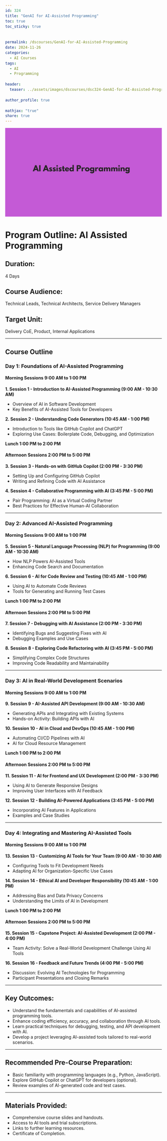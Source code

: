 ```yaml
---
id: 324    
title: "GenAI for AI-Assisted Programming"
toc: true
toc_sticky: true


permalink: /dscourses/GenAI-for-AI-Assisted-Programming
date: 2024-11-26
categories:
  - AI Courses
tags: 
  - AI
  - Programming

header:
  teaser: ../assets/images/dscourses/dsc324-GenAI-for-AI-Assisted-Programming.jpg

author_profile: true

mathjax: "true"
share: true
---
```


![GenAI for AI-Assisted Programming](../assets/images/dscourses/dsc324-GenAI-for-AI-Assisted-Programming.jpg)

# Program Outline: AI Assisted Programming  

## Duration:  
4 Days  

## Course Audience:  
Technical Leads, Technical Architects, Service Delivery Managers  

## Target Unit:  
Delivery CoE, Product, Internal Applications  

---

## Course Outline  

### Day 1: Foundations of AI-Assisted Programming  

#### Morning Sessions 9:00 AM to 1:00 PM  

**1. Session 1 - Introduction to AI-Assisted Programming (9:00 AM - 10:30 AM)**  
- Overview of AI in Software Development  
- Key Benefits of AI-Assisted Tools for Developers  

**2. Session 2 - Understanding Code Generators (10:45 AM - 1:00 PM)**  
- Introduction to Tools like GitHub Copilot and ChatGPT  
- Exploring Use Cases: Boilerplate Code, Debugging, and Optimization  

**Lunch 1:00 PM to 2:00 PM**  

#### Afternoon Sessions 2:00 PM to 5:00 PM  

**3. Session 3 - Hands-on with GitHub Copilot (2:00 PM - 3:30 PM)**  
- Setting Up and Configuring GitHub Copilot  
- Writing and Refining Code with AI Assistance  

**4. Session 4 - Collaborative Programming with AI (3:45 PM - 5:00 PM)**  
- Pair Programming: AI as a Virtual Coding Partner  
- Best Practices for Effective Human-AI Collaboration  

---

### Day 2: Advanced AI-Assisted Programming  

#### Morning Sessions 9:00 AM to 1:00 PM  

**5. Session 5 - Natural Language Processing (NLP) for Programming (9:00 AM - 10:30 AM)**  
- How NLP Powers AI-Assisted Tools  
- Enhancing Code Search and Documentation  

**6. Session 6 - AI for Code Review and Testing (10:45 AM - 1:00 PM)**  
- Using AI to Automate Code Reviews  
- Tools for Generating and Running Test Cases  

**Lunch 1:00 PM to 2:00 PM**  

#### Afternoon Sessions 2:00 PM to 5:00 PM  

**7. Session 7 - Debugging with AI Assistance (2:00 PM - 3:30 PM)**  
- Identifying Bugs and Suggesting Fixes with AI  
- Debugging Examples and Use Cases  

**8. Session 8 - Exploring Code Refactoring with AI (3:45 PM - 5:00 PM)**  
- Simplifying Complex Code Structures  
- Improving Code Readability and Maintainability  

---

### Day 3: AI in Real-World Development Scenarios  

#### Morning Sessions 9:00 AM to 1:00 PM  

**9. Session 9 - AI-Assisted API Development (9:00 AM - 10:30 AM)**  
- Generating APIs and Integrating with Existing Systems  
- Hands-on Activity: Building APIs with AI  

**10. Session 10 - AI in Cloud and DevOps (10:45 AM - 1:00 PM)**  
- Automating CI/CD Pipelines with AI  
- AI for Cloud Resource Management  

**Lunch 1:00 PM to 2:00 PM**  

#### Afternoon Sessions 2:00 PM to 5:00 PM  

**11. Session 11 - AI for Frontend and UX Development (2:00 PM - 3:30 PM)**  
- Using AI to Generate Responsive Designs  
- Improving User Interfaces with AI Feedback  

**12. Session 12 - Building AI-Powered Applications (3:45 PM - 5:00 PM)**  
- Incorporating AI Features in Applications  
- Examples and Case Studies  

---

### Day 4: Integrating and Mastering AI-Assisted Tools  

#### Morning Sessions 9:00 AM to 1:00 PM  

**13. Session 13 - Customizing AI Tools for Your Team (9:00 AM - 10:30 AM)**  
- Configuring Tools to Fit Development Needs  
- Adapting AI for Organization-Specific Use Cases  

**14. Session 14 - Ethical AI and Developer Responsibility (10:45 AM - 1:00 PM)**  
- Addressing Bias and Data Privacy Concerns  
- Understanding the Limits of AI in Development  

**Lunch 1:00 PM to 2:00 PM**  

#### Afternoon Sessions 2:00 PM to 5:00 PM  

**15. Session 15 - Capstone Project: AI-Assisted Development (2:00 PM - 4:00 PM)**  
- Team Activity: Solve a Real-World Development Challenge Using AI Tools  

**16. Session 16 - Feedback and Future Trends (4:00 PM - 5:00 PM)**  
- Discussion: Evolving AI Technologies for Programming  
- Participant Presentations and Closing Remarks  

---

## **Key Outcomes:**  
- Understand the fundamentals and capabilities of AI-assisted programming tools.  
- Enhance coding efficiency, accuracy, and collaboration through AI tools.  
- Learn practical techniques for debugging, testing, and API development with AI.  
- Develop a project leveraging AI-assisted tools tailored to real-world scenarios.  

---

## **Recommended Pre-Course Preparation:**  
- Basic familiarity with programming languages (e.g., Python, JavaScript).  
- Explore GitHub Copilot or ChatGPT for developers (optional).  
- Review examples of AI-generated code and test cases.  

---

## **Materials Provided:**  
- Comprehensive course slides and handouts.  
- Access to AI tools and trial subscriptions.  
- Links to further learning resources.  
- Certificate of Completion.  